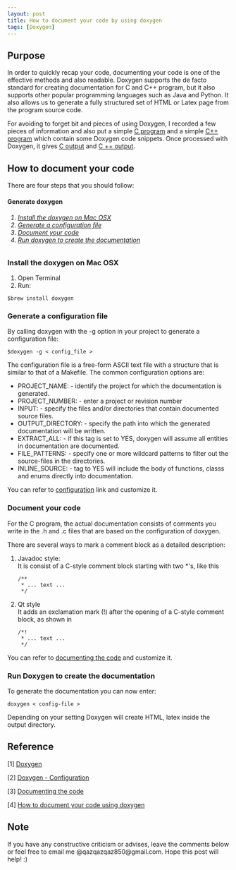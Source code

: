 ```yaml
---
layout: post
title: How to document your code by using doxygen
tags: [Doxygen]
---
```


## Purpose 

In order to quickly recap your code, documenting your code is one of the effective methods and also readable. Doxygen supports the de facto standard for creating documentation for C and C++ program, but it also supports other popular programming languages such as Java and Python. It also allows us to generate a fully structured set of HTML or Latex page from the program source code.

For avoiding to forget bit and pieces of using Doxygen, I recorded a few pieces of information and also put a simple [C program](https://github.com/s311354/Doxygen_practice) and a simple [C++ program](https://github.com/s311354/Leetcode_practice) which contain some Doxygen code snippets. Once processed with Doxygen, it gives <a href="{{ site.baseurl }}/data/doxygen_c/html_c_program/">C output</a> and <a href="{{ site.baseurl }}/data/doxygen_c/html_c_plus/">C ++ output</a>.

## How to document your code

There are four steps that you should follow:

<h4><a name=""></a> Generate doxygen </h4>
<h6><ol>
    <li><a href="#doxygen">Install the doxygen on Mac OSX</a></li>
    <li><a href="#generate">Generate a configuration file</a></li>
    <li><a href="#document">Document your code</a></li>
    <li><a href="#create">Run doxygen to create the documentation</a></li>
</ol></h6>

<h3><a name="doxygen"></a> Install the doxygen on Mac OSX </h3>

<ol>
<li> Open Terminal </li>
<li> Run: </li>
</ol>
<div class="language-shell highlighter-rouge"><pre class="highlight"><code class="hljs ruby"><span class="nb">$brew install doxygen </span></code></pre></div>

<h3><a name="generate"></a> Generate a configuration file </h3>

  By calling doxygen with the -g option in your project to generate a configuration file:

<div class="language-shell highlighter-rouge"><pre class="highlight"><code class="hljs ruby"><span class="nb">$doxygen -g < config_file > </span></code></pre></div>

The configuration file is a free-form ASCII text file with a structure that is similar to that of a Makefile. The common configuration options are:

<ul style="list-style-type:disc">
<li> PROJECT_NAME: 
      - identify the project for which the documentation is generated.</li>
<li> PROJECT_NUMBER: 
      - enter a project or revision number</li>
<li> INPUT: 
      - specify the files and/or directories that contain documented source files.</li>
<li> OUTPUT_DIRECTORY: 
      - specify the path into which the generated documentation will be written.</li>
<li> EXTRACT_ALL: 
      - if this tag is set to YES, doxygen will assume all entities in documentation are documented.</li>
<li> FILE_PATTERNS: 
      - specify one or more wildcard patterns to filter out the source-files in the directories.</li>
<li> INLINE_SOURCE: 
      - tag to YES will include the body of functions, classs and enums directly into documentation.</li>
</ul>

You can refer to [configuration](http://www.doxygen.nl/manual/config.html) link and customize it.  

<h3><a name="document"></a> Document your code </h3>

For the C program, the actual documentation consists of comments you write in the .h and .c files that are based on the configuration of doxygen.

There are several ways to mark a comment block as a detailed description:

<ol>
<li> Javadoc style: </li>
It is consist of a C-style comment block starting with two *'s, like this

<div class="language-shell highlighter-rouge"><pre class="highlight"><code class="hljs ruby"><span class="nb">/**
 * ... text ...
 */
</span></code></pre></div>
<li> Qt style </li>
It adds an exclamation mark (!) after the opening of a C-style comment block, as shown in

<div class="language-shell highlighter-rouge"><pre class="highlight"><code class="hljs ruby"><span class="nb">/*!
 * ... text ...
 */
</span></code></pre></div>
</ol>

You can refer to [documenting the code](http://www.doxygen.nl/manual/docblocks.html) and customize it.

<h3><a name="create"></a> Run Doxygen to create the documentation </h3>

To generate the documentation you can now enter:

<div class="language-shell highlighter-rouge"><pre class="highlight"><code class="hljs ruby"><span class="nb">doxygen < config-file >
</span></code></pre></div>

Depending on your setting Doxygen will create HTML, latex inside the output directory.

## Reference

[1] [Doxygen](http://www.doxygen.nl)

[2] [Doxygen - Configuration](http://www.doxygen.nl/manual/config.html#cfg_file_patterns)

[3] [Documenting the code](http://www.doxygen.nl/manual/docblocks.html)

[4] [How to document your code using doxygen](https://flcwiki.desy.de/How%20to%20document%20your%20code%20using%20doxygen) 

## Note
<p>If you have any constructive criticism or advises, leave the comments below or feel free to email me @qazqazqaz850@gmail.com.
Hope this post will help! :)
</p>


